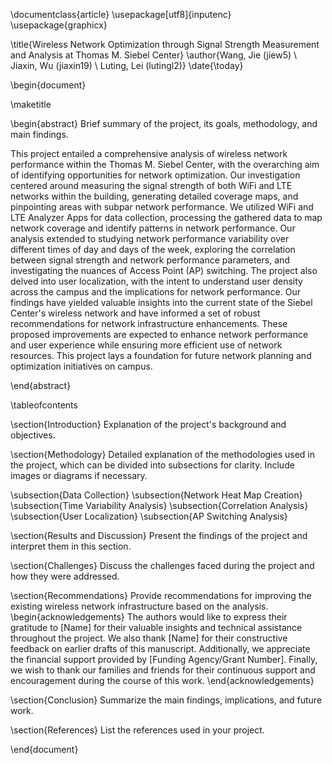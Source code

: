 \documentclass{article}
\usepackage[utf8]{inputenc}
\usepackage{graphicx}

\title{Wireless Network Optimization through Signal Strength Measurement and Analysis at Thomas M. Siebel Center}
\author{Wang, Jie  (jiew5) \\ Jiaxin, Wu (jiaxin19) \\ Luting, Lei (lutingl2)}
\date{\today}

\begin{document}

\maketitle

\begin{abstract}
Brief summary of the project, its goals, methodology, and main findings.

This project entailed a comprehensive analysis of wireless network performance within the Thomas M. Siebel Center, with the overarching aim of identifying opportunities for network optimization. Our investigation centered around measuring the signal strength of both WiFi and LTE networks within the building, generating detailed coverage maps, and pinpointing areas with subpar network performance. We utilized WiFi and LTE Analyzer Apps for data collection, processing the gathered data to map network coverage and identify patterns in network performance. Our analysis extended to studying network performance variability over different times of day and days of the week, exploring the correlation between signal strength and network performance parameters, and investigating the nuances of Access Point (AP) switching. The project also delved into user localization, with the intent to understand user density across the campus and the implications for network performance. Our findings have yielded valuable insights into the current state of the Siebel Center's wireless network and have informed a set of robust recommendations for network infrastructure enhancements. These proposed improvements are expected to enhance network performance and user experience while ensuring more efficient use of network resources. This project lays a foundation for future network planning and optimization initiatives on campus.

\end{abstract}

\tableofcontents

\section{Introduction}
Explanation of the project's background and objectives.

\section{Methodology}
Detailed explanation of the methodologies used in the project, which can be divided into subsections for clarity. Include images or diagrams if necessary.

\subsection{Data Collection}
\subsection{Network Heat Map Creation}
\subsection{Time Variability Analysis}
\subsection{Correlation Analysis}
\subsection{User Localization}
\subsection{AP Switching Analysis}

\section{Results and Discussion}
Present the findings of the project and interpret them in this section.

\section{Challenges}
Discuss the challenges faced during the project and how they were addressed.

\section{Recommendations}
Provide recommendations for improving the existing wireless network infrastructure based on the analysis.
\begin{acknowledgements}
The authors would like to express their gratitude to [Name] for their valuable insights and technical assistance throughout the project. We also thank [Name] for their constructive feedback on earlier drafts of this manuscript. Additionally, we appreciate the financial support provided by [Funding Agency/Grant Number]. Finally, we wish to thank our families and friends for their continuous support and encouragement during the course of this work.
\end{acknowledgements}

\section{Conclusion}
Summarize the main findings, implications, and future work.

\section{References}
List the references used in your project.

\end{document}
